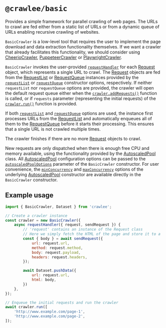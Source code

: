 # `@crawlee/basic`

Provides a simple framework for parallel crawling of web pages. The URLs to crawl are fed either from a static list of URLs or from a dynamic queue of URLs enabling recursive crawling of websites.

`BasicCrawler` is a low-level tool that requires the user to implement the page download and data extraction functionality themselves.
If we want a crawler that already facilitates this functionality, we should consider using [CheerioCrawler](https://crawlee.dev/js/api/cheerio-crawler/class/CheerioCrawler), [PuppeteerCrawler](https://crawlee.dev/js/api/puppeteer-crawler/class/PuppeteerCrawler) or [PlaywrightCrawler](https://crawlee.dev/js/api/playwright-crawler/class/PlaywrightCrawler).

`BasicCrawler` invokes the user-provided [`requestHandler`](https://crawlee.dev/js/api/basic-crawler/interface/BasicCrawlerOptions#requestHandler) for each [Request](https://crawlee.dev/js/api/core/class/Request) object, which represents a single URL to crawl. The [Request](https://crawlee.dev/js/api/core/class/Request) objects are fed from the [RequestList](https://crawlee.dev/js/api/core/class/RequestList) or [RequestQueue](https://crawlee.dev/js/api/core/class/RequestQueue) instances provided by the [`requestList`](https://crawlee.dev/js/api/basic-crawler/interface/BasicCrawlerOptions#requestList) or [`requestQueue`](https://crawlee.dev/js/api/basic-crawler/interface/BasicCrawlerOptions#requestQueue) constructor options, respectively. If neither `requestList` nor `requestQueue` options are provided, the crawler will open the default request queue either when the [`crawler.addRequests()`](https://crawlee.dev/js/api/basic-crawler/class/BasicCrawler#addRequests) function is called, or if `requests` parameter (representing the initial requests) of the [`crawler.run()`](https://crawlee.dev/js/api/basic-crawler/class/BasicCrawler#run) function is provided.

If both [`requestList`](https://crawlee.dev/js/api/basic-crawler/interface/BasicCrawlerOptions#requestList) and [`requestQueue`](https://crawlee.dev/js/api/basic-crawler/interface/BasicCrawlerOptions#requestQueue) options are used, the instance first processes URLs from the [RequestList](https://crawlee.dev/js/api/core/class/RequestList) and automatically enqueues all of them to the [RequestQueue](https://crawlee.dev/js/api/core/class/RequestQueue) before it starts their processing. This ensures that a single URL is not crawled multiple times.

The crawler finishes if there are no more [Request](https://crawlee.dev/js/api/core/class/Request) objects to crawl.

New requests are only dispatched when there is enough free CPU and memory available, using the functionality provided by the [AutoscaledPool](https://crawlee.dev/js/api/core/class/AutoscaledPool) class. All [AutoscaledPool](https://crawlee.dev/js/api/core/class/AutoscaledPool) configuration options can be passed to the [`autoscaledPoolOptions`](https://crawlee.dev/js/api/basic-crawler/interface/BasicCrawlerOptions#autoscaledPoolOptions) parameter of the `BasicCrawler` constructor. For user convenience, the [`minConcurrency`](https://crawlee.dev/js/api/core/interface/AutoscaledPoolOptions#minConcurrency) and [`maxConcurrency`](https://crawlee.dev/js/api/core/interface/AutoscaledPoolOptions#maxConcurrency) options of the underlying [AutoscaledPool](https://crawlee.dev/js/api/core/class/AutoscaledPool) constructor are available directly in the `BasicCrawler` constructor.

## Example usage

```javascript
import { BasicCrawler, Dataset } from 'crawlee';

// Create a crawler instance
const crawler = new BasicCrawler({
    async requestHandler({ request, sendRequest }) {
        // 'request' contains an instance of the Request class
        // Here we simply fetch the HTML of the page and store it to a dataset
        const { body } = await sendRequest({
            url: request.url,
            method: request.method,
            body: request.payload,
            headers: request.headers,
        });

        await Dataset.pushData({
            url: request.url,
            html: body,
        })
    },
});

// Enqueue the initial requests and run the crawler
await crawler.run([
    'http://www.example.com/page-1',
    'http://www.example.com/page-2',
]);
